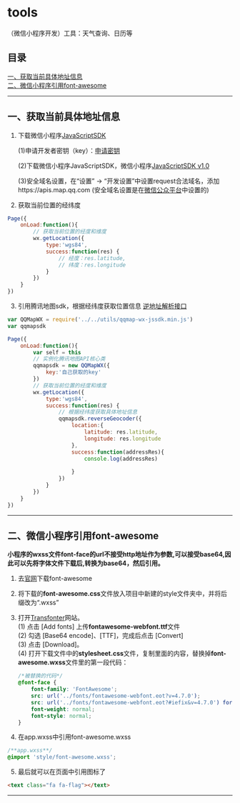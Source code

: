 # tools
（微信小程序开发）工具：天气查询、日历等
## 目录
[一、获取当前具体地址信息](https://github.com/zwl-jasmine95/tools#%E4%B8%80%E8%8E%B7%E5%8F%96%E5%BD%93%E5%89%8D%E5%85%B7%E4%BD%93%E5%9C%B0%E5%9D%80%E4%BF%A1%E6%81%AF)<br>
[二、微信小程序引用font-awesome](https://github.com/zwl-jasmine95/tools#%E4%BA%8C%E5%BE%AE%E4%BF%A1%E5%B0%8F%E7%A8%8B%E5%BA%8F%E5%BC%95%E7%94%A8font-awesome)<br>

---

## 一、获取当前具体地址信息
1. 下载微信小程序[JavaScriptSDK](http://lbs.qq.com/qqmap_wx_jssdk/index.html)<br>

   (1)申请开发者密钥（key）：[申请密钥](http://lbs.qq.com/console/key.html)

   (2)下载微信小程序JavaScriptSDK，微信小程序[JavaScriptSDK v1.0](http://3gimg.qq.com/lightmap/xcx/jssdk/qqmap-wx-jssdk1.0.zip)

   (3)安全域名设置，在“设置” -> “开发设置”中设置request合法域名，添加https://apis.map.qq.com
(安全域名设置是在[微信公众平台](https://mp.weixin.qq.com/wxopen/devprofile?action=get_profile&token=1188388219&lang=zh_CN)中设置的)

2. 获取当前位置的经纬度
```js
Page({
    onLoad:function(){
        // 获取当前位置的经度和维度
        wx.getLocation({
            type:'wgs84',
            success:function(res) {
                // 经度：res.latitude,
                // 纬度：res.longitude
            }
        })
    }
})

```

3. 引用腾讯地图sdk，根据经纬度获取位置信息
[逆地址解析接口](http://lbs.qq.com/qqmap_wx_jssdk/method-reverseGeocoder.html)

```js
var QQMapWX = require('../../utils/qqmap-wx-jssdk.min.js')
var qqmapsdk

Page({
    onLoad:function(){
        var self = this
        // 实例化腾讯地图API核心类
        qqmapsdk = new QQMapWX({
            key:'自己获取的key'
        })
        // 获取当前位置的经度和维度
        wx.getLocation({
            type:'wgs84',
            success:function(res) {
                // 根据经纬度获取具体地址信息
                qqmapsdk.reverseGeocoder({
                    location:{
                        latitude: res.latitude,
                        longitude: res.longitude
                    },
                    success:function(addressRes){
                        console.log(addressRes)
                        
                    }
                })
            }
        })
    }
})

```

---

## 二、微信小程序引用font-awesome
<b>小程序的wxss文件font-face的url不接受http地址作为参数,可以接受base64,因此可以先将字体文件下载后,转换为base64，然后引用。</b>

1. 去[官网](http://fontawesome.dashgame.com/)下载font-awesome
2. 将下载的<b>font-awesome.css</b>文件放入项目中新建的style文件夹中，并将后缀改为“.wxss”
3. 打开[Transfonter](https://transfonter.org/)网站。<br>
    (1) 点击 [Add fonts] 上传<b>fontawesome-webfont.ttf</b>文件<br>
    (2) 勾选 [Base64 encode]、[TTF]，完成后点击 [Convert]<br>
    (3) 点击 [Download]。<br>
    (4) 打开下载文件中的<b>stylesheet.css</b>文件，复制里面的内容，替换掉<b>font-awesome.wxss</b>文件里的第一段代码：
    
    ```css
    /*被替换的代码*/
    @font-face {
        font-family: 'FontAwesome';
        src: url('../fonts/fontawesome-webfont.eot?v=4.7.0');
        src: url('../fonts/fontawesome-webfont.eot?#iefix&v=4.7.0') format('embedded-opentype'), url('../fonts/fontawesome-webfont.woff2?v=4.7.0') format('woff2'), url('../fonts/fontawesome-webfont.woff?v=4.7.0') format('woff'), url('../fonts/fontawesome-webfont.ttf?v=4.7.0') format('truetype'), url('../fonts/fontawesome-webfont.svg?v=4.7.0#fontawesomeregular') format('svg');
        font-weight: normal;
        font-style: normal;
    }
    ```
4. 在app.wxss中引用font-awesome.wxss
```css
/**app.wxss**/
@import 'style/font-awesome.wxss';
```
5. 最后就可以在页面中引用图标了
```html
<text class="fa fa-flag"></text>
```

---

